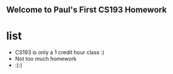 ## Welcome to Paul's First CS193 Homework

# list

- CS193 is only a 1 credit hour class :)
- Not too much homework
- :):)




